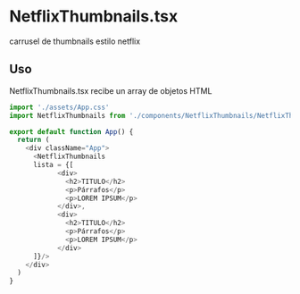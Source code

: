 # NetflixThumbnails.tsx
carrusel de thumbnails estilo netflix
## Uso
NetflixThumbnails.tsx recibe un array de objetos HTML
``` js 
import './assets/App.css'
import NetflixThumbnails from './components/NetflixThumbnails/NetflixThumbnails.tsx'

export default function App() {
  return (
    <div className="App">
      <NetflixThumbnails
      lista = {[
            <div>
              <h2>TITULO</h2>
              <p>Párrafos</p>
              <p>LOREM IPSUM</p>
            </div>, 
            <div>
              <h2>TITULO</h2>
              <p>Párrafos</p>
              <p>LOREM IPSUM</p>
            </div>
      ]}/>
    </div>
  )
}
